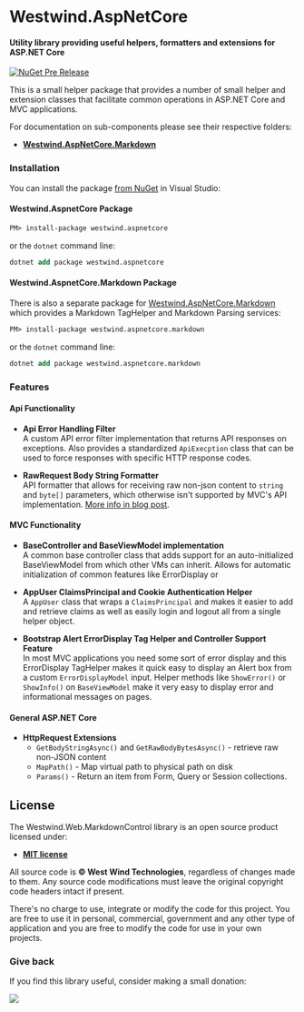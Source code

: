 # Westwind.AspNetCore
#### Utility library providing useful helpers, formatters and extensions for ASP.NET Core

[![NuGet Pre Release](https://img.shields.io/nuget/vpre/westwind.aspnetcore.svg)](https://www.nuget.org/packages?q=Westwind.aspnetcore)

This is a small helper package that provides a number of small helper and extension classes that facilitate common operations in ASP.NET Core and MVC applications.

For documentation on sub-components please see their respective folders:

* **[Westwind.AspNetCore.Markdown](https://github.com/RickStrahl/Westwind.AspNetCore/tree/master/Westwind.AspNetCore.Markdown/readme.md)**


### Installation
You can install the package [from NuGet](https://www.nuget.org/packages/Westwind.AspNetCore/) in Visual Studio:

#### Westwind.AspnetCore Package

```ps
PM> install-package westwind.aspnetcore
```

or the `dotnet` command line:

```ps
dotnet add package westwind.aspnetcore
```

#### Westwind.AspnetCore.Markdown Package
There is also a separate package for [Westwind.AspNetCore.Markdown](https://www.nuget.org/packages/Westwind.AspNetCore.Markdown) which provides a Markdown TagHelper and Markdown Parsing services:

```ps
PM> install-package westwind.aspnetcore.markdown
```

or the `dotnet` command line:

```ps
dotnet add package westwind.aspnetcore.markdown
```

### Features

#### Api Functionality

* **Api Error Handling Filter**  
A custom API error filter implementation that returns API responses on exceptions. Also provides a standardized `ApiExecption` class that can be used to force responses with specific HTTP response codes.

* **RawRequest Body String Formatter**   
API formatter that allows for receiving raw non-json content to `string` and `byte[]` parameters, which otherwise isn't supported by MVC's API implementation. [More info in blog post](https://weblog.west-wind.com/posts/2017/Sep/14/Accepting-Raw-Request-Body-Content-in-ASPNET-Core-API-Controllers).

#### MVC Functionality

* **BaseController and BaseViewModel implementation**  
A common base controller class that adds support for an auto-initialized BaseViewModel from which other VMs can inherit. Allows for automatic initialization of common features like ErrorDisplay or 

* **AppUser ClaimsPrincipal and Cookie Authentication Helper**  
A `AppUser` class that wraps a `ClaimsPrincipal` and makes it easier to add and retrieve claims as well as easily login and logout all from a single helper object.

* **Bootstrap Alert ErrorDisplay Tag Helper and Controller Support Feature**  
In most MVC applications you need some sort of error display and this ErrorDisplay TagHelper makes it quick easy to display an Alert box from a custom `ErrorDisplayModel` input. Helper methods like `ShowError()` or `ShowInfo()` on `BaseViewModel` make it very easy to display error and informational messages on pages.

#### General ASP.NET Core

* **HttpRequest Extensions**  
    * `GetBodyStringAsync()` and `GetRawBodyBytesAsync()`  - retrieve raw non-JSON content
    * `MapPath()` - Map virtual path to physical path on disk
    * `Params()` - Return an item from Form, Query or Session collections.


## License
The Westwind.Web.MarkdownControl library is an open source product licensed under:

* **[MIT license](http://opensource.org/licenses/MIT)**

All source code is **&copy; West Wind Technologies**, regardless of changes made to them. Any source code modifications must leave the original copyright code headers intact if present.

There's no charge to use, integrate or modify the code for this project. You are free to use it in personal, commercial, government and any other type of application and you are free to modify the code for use in your own projects.

### Give back
If you find this library useful, consider making a small donation:

<a href="https://www.paypal.com/cgi-bin/webscr?cmd=_s-xclick&hosted_button_id=BA3NHHFHTMXD8" 
    title="Find this library useful? Consider making a small donation." alt="Make Donation" style="text-decoration: none;">
	<img src="https://weblog.west-wind.com/images/donation.png" />
</a>